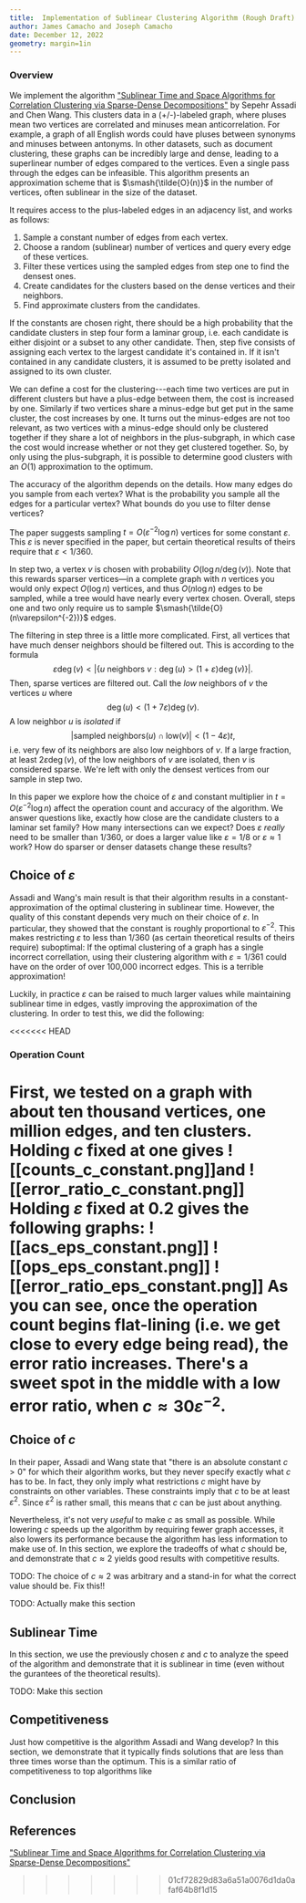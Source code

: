 ```yaml
---
title:  Implementation of Sublinear Clustering Algorithm (Rough Draft)
author: James Camacho and Joseph Camacho
date: December 12, 2022
geometry: margin=1in
---
```


### Overview
We implement the algorithm ["Sublinear Time and Space Algorithms for Correlation Clustering via Sparse-Dense Decompositions"](https://doi.org/10.48550/arxiv.2109.14528) by Sepehr Assadi and Chen Wang. This clusters data in a (+/-)-labeled graph, where pluses mean two vertices are correlated and minuses mean anticorrelation. For example, a graph of all English words could have pluses between synonyms and minuses between antonyms. In other datasets, such as document clustering, these graphs can be incredibly large and dense, leading to a superlinear number of edges compared to the vertices. Even a single pass through the edges can be infeasible. This algorithm presents an approximation scheme that is $\smash{\tilde{O}(n)}$ in the number of vertices, often sublinear in the size of the dataset.

It requires access to the plus-labeled edges in an adjacency list, and works as follows:
1. Sample a constant number of edges from each vertex.
2. Choose a random (sublinear) number of vertices and query every edge of these vertices.
3. Filter these vertices using the sampled edges from step one to find the densest ones.
4. Create candidates for the clusters based on the dense vertices and their neighbors.
5. Find approximate clusters from the candidates.

If the constants are chosen right, there should be a high probability that the candidate clusters in step four form a laminar group, i.e. each candidate is either disjoint or a subset to any other candidate. Then, step five consists of assigning each vertex to the largest candidate it's contained in. If it isn't contained in any candidate clusters, it is assumed to be pretty isolated and assigned to its own cluster.

We can define a cost for the clustering---each time two vertices are put in different clusters but have a plus-edge between them, the cost is increased by one. Similarly if two vertices share a minus-edge but get put in the same cluster, the cost increases by one. It turns out the minus-edges are not too relevant, as two vertices with a minus-edge should only be clustered together if they share a lot of neighbors in the plus-subgraph, in which case the cost would increase whether or not they get clustered together. So, by only using the plus-subgraph, it is possible to determine good clusters with an $O(1)$ approximation to the optimum.

The accuracy of the algorithm depends on the details. How many edges do you sample from each vertex? What is the probability you sample all the edges for a particular vertex? What bounds do you use to filter dense vertices?

The paper suggests sampling $t = O(\varepsilon^{-2}\log n)$ vertices for some constant $\varepsilon$. This $\varepsilon$ is never specified in the paper, but certain theoretical results of theirs require that $\varepsilon < 1 / 360$.

In step two, a vertex $v$ is chosen with probability $O(\log n / \deg(v))$. Note that this rewards sparser vertices—in a complete graph with $n$ vertices you would only expect $O(\log n)$ vertices, and thus $O(n\log n)$ edges to be sampled, while a tree would have nearly every vertex chosen. Overall, steps one and two only require us to sample $\smash{\tilde{O}(n\varepsilon^{-2})}$ edges.

The filtering in step three is a little more complicated. First, all vertices that have much denser neighbors should be filtered out. This is according to the formula $$\varepsilon \deg(v) < |\{u\text{ neighbors }v:\deg(u) > (1+\varepsilon)\deg(v)\}|.$$Then, sparse vertices are filtered out. Call the *low* neighbors of $v$ the vertices $u$ where $$\deg(u) < (1+7\varepsilon)\deg(v).$$A low neighbor $u$ is *isolated* if $$|\text{sampled neighbors}(u)\cap \text{low}(v)| < (1-4\varepsilon)t,$$i.e. very few of its neighbors are also low neighbors of $v$. If a large fraction, at least $2\varepsilon\deg(v)$, of the low neighbors of $v$ are isolated, then $v$ is considered sparse. We're left with only the densest vertices from our sample in step two.

In this paper we explore how the choice of $\varepsilon$ and constant multiplier in $t = O(\varepsilon^{-2}\log n)$ affect the operation count and accuracy of the algorithm. We answer questions like, exactly how close are the candidate clusters to a laminar set family? How many intersections can we expect? Does $\varepsilon$ *really* need to be smaller than $1 / 360$, or does a larger value like $\varepsilon = 1/8$ or $\varepsilon \approx 1$ work? How do sparser or denser datasets change these results?

## Choice of $\varepsilon$
Assadi and Wang's main result is that their algorithm results in a constant-approximation of the optimal clustering in sublinear time. However, the quality of this constant depends very much on their choice of $\varepsilon$. In particular, they showed that the constant is roughly proportional to $\varepsilon^{-2}$. This makes restricting $\varepsilon$ to less than $1 / 360$ (as certain theoretical results of theirs require) suboptimal: If the optimal clustering of a graph has a single incorrect correllation, using their clustering algorithm with $\varepsilon = 1 / 361$ could have on the order of over 100,000 incorrect edges. This is a terrible approximation!

Luckily, in practice $\varepsilon$ can be raised to much larger values while maintaining sublinear time in edges, vastly improving the approximation of the clustering. In order to test this, we did the following:


<<<<<<< HEAD
### Operation Count

First, we tested on a graph with about ten thousand vertices, one million edges, and ten clusters. Holding $c$ fixed at one gives
![[counts_c_constant.png]]and ![[error_ratio_c_constant.png]]
Holding $\varepsilon$ fixed at $0.2$ gives the following graphs:
![[acs_eps_constant.png]] ![[ops_eps_constant.png]]
![[error_ratio_eps_constant.png]]
As you can see, once the operation count begins flat-lining (i.e. we get close to every edge being read), the error ratio increases. There's a sweet spot in the middle with a low error ratio, when $c\approx 30\varepsilon^{-2}$.
=======
## Choice of $c$
In their paper, Assadi and Wang state that "there is an absolute constant $c > 0$" for which their algorithm works, but they never specify exactly what $c$ has to be. In fact, they only imply what restrictions $c$ might have by constraints on other variables. These constraints imply that $c$ to be at least $\varepsilon^2$. Since $\varepsilon^2$ is rather small, this means that $c$ can be just about anything.

Nevertheless, it's not very *useful* to make $c$ as small as possible. While lowering $c$ speeds up the algorithm by requiring fewer graph accesses, it also lowers its performance because the algorithm has less information to make use of. In this section, we explore the tradeoffs of what  $c$ should be, and demonstrate that $c \approx 2$ yields good results with competitive results.

TODO: The choice of $c \approx 2$ was arbitrary and a stand-in for what the correct value should be. Fix this!!

TODO: Actually make this section

## Sublinear Time
In this section, we use the previously chosen $\varepsilon$ and $c$ to analyze the speed of the algorithm and demonstrate that it is sublinear in time (even without the gurantees of the theoretical results).

TODO: Make this section

## Competitiveness
Just how competitive is the algorithm Assadi and Wang develop? In this section, we demonstrate that it typically finds solutions that are less than three times worse than the optimum. This is a similar ratio of competitiveness to top algorithms like

## Conclusion

## References
 ["Sublinear Time and Space Algorithms for Correlation Clustering via Sparse-Dense Decompositions"](https://doi.org/10.48550/arxiv.2109.14528)
>>>>>>> 01cf72829d83a6a51a0076d1da0afaf64b8f1d15
